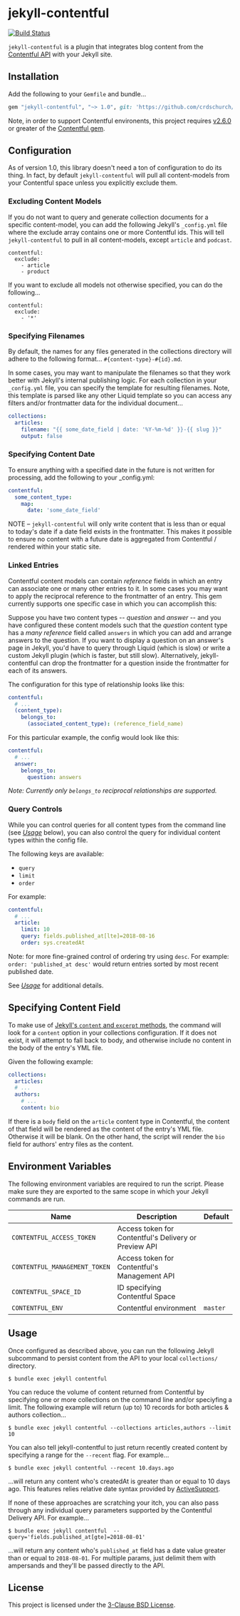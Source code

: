 # jekyll-contentful

[![Build Status](https://travis-ci.org/crdschurch/jekyll-contentful.svg?branch=master)](https://travis-ci.org/crdschurch/jekyll-contentful)

`jekyll-contentful` is a plugin that integrates blog content from the [Contentful API](https://www.contentful.com/developers/docs/references/content-delivery-api/) with your Jekyll site.

## Installation

Add the following to your `Gemfile` and bundle...

```ruby
gem "jekyll-contentful", "~> 1.0", git: 'https://github.com/crdschurch/jekyll-contentful.git'
```

Note, in order to support Contentful environents, this project requires [v2.6.0](https://github.com/contentful/contentful.rb/releases/tag/v2.6.0) or greater of the [Contentful gem](http://rubygems.org/gems/contentful).

## Configuration

As of version 1.0, this library doesn't need a ton of configuration to do its thing. In fact, by default `jekyll-contentful` will pull all content-models from your Contentful space unless you explicitly exclude them.

### Excluding Content Models

If you do not want to query and generate collection documents for a specific content-model, you can add the following Jekyll's `_config.yml` file where the exclude array contains one or more Contentful ids. This will tell `jekyll-contentful` to pull in all content-models, except `article` and `podcast`.

```
contentful:
  exclude:
    - article
    - product
```

If you want to exclude all models not otherwise specified, you can do the following...

```
contentful:
  exclude:
    - '*'
```

### Specifying Filenames

By default, the names for any files generated in the collections directory will adhere to the following format... `#{content-type}-#{id}.md`.

In some cases, you may want to manipulate the filenames so that they work better with Jekyll's internal publishing logic. For each collection in your `_config.yml` file, you can specify the template for resulting filenames. Note, this template is parsed like any other Liquid template so you can access any filters and/or frontmatter data for the individual document...

```yaml
collections:
  articles:
    filename: "{{ some_date_field | date: '%Y-%m-%d' }}-{{ slug }}"
    output: false
```

### Specifying Content Date

To ensure anything with a specified date in the future is not written for processing, add the following to your _config.yml:

```yaml
contentful:
  some_content_type:
    map: 
      date: 'some_date_field'
```

NOTE – `jekyll-contentful` will only write content that is less than or equal to today's date if a date field exists in the frontmatter. This makes it possible to ensure no content with a future date is aggregated from Contentful / rendered within your static site.

### Linked Entries

Contentful content models can contain _reference_ fields in which an entry can associate one or many other entries to it. In some cases you may want to apply the reciprocal reference to the frontmatter of an entry. This gem currently supports one specific case in which you can accomplish this:

Suppose you have two content types -- _question_ and _answer_ -- and you have configured these content models such that the _question_ content type has a _many reference_ field called `answers` in which you can add and arrange answers to the question. If you want to display a question on an answer's page in Jekyll, you'd have to query through Liquid (which is slow) or write a custom Jekyll plugin (which is faster, but still slow). Alternatively, jekyll-contentful can drop the frontmatter for a question inside the frontmatter for each of its answers.

The configuration for this type of relationship looks like this:

```yml
contentful:
  # ...
  (content_type):
    belongs_to:
      (associated_content_type): (reference_field_name)
```

For this particular example, the config would look like this:

```yml
contentful:
  # ...
  answer:
    belongs_to:
      question: answers
```

_Note: Currently only `belongs_to` reciprocal relationships are supported._

### Query Controls

While you can control queries for all content types from the command line (see [_Usage_](#usage) below), you can also control the query for individual content types within the config file.

The following keys are available:

- `query`
- `limit`
- `order`

For example:

```yml
contentful:
  # ...
  article:
    limit: 10
    query: fields.published_at[lte]=2018-08-16
    order: sys.createdAt
```

Note: for more fine-grained control of ordering try using `desc`. For example:
`order: 'published_at desc'` would return entries sorted by most recent published
date.

See [_Usage_](#usage) for additional details.

## Specifying Content Field

To make use of [Jekyll's `content` and `excerpt` methods](https://jekyllrb.com/docs/posts/), the command will look for a `content` option in your collections configuration. If it does not exist, it will attempt to fall back to body, and otherwise include no content in the body of the entry's YML file.

Given the following example:

```yml
collections:
  articles:
  # ...
  authors:
    # ...
    content: bio
```

If there is a `body` field on the `article` content type in Contentful, the content of that field will be rendered as the content of the entry's YML file. Otherwise it will be blank. On the other hand, the script will render the `bio` field for authors' entry files as the content.

## Environment Variables

The following environment variables are required to run the script. Please make sure they are exported to the same scope in which your Jekyll commands are run.

| Name                          | Description                                           | Default  |
| ----------------------------- | ----------------------------------------------------- | -------- |
| `CONTENTFUL_ACCESS_TOKEN`     | Access token for Contentful's Delivery or Preview API |          |
| `CONTENTFUL_MANAGEMENT_TOKEN` | Access token for Contentful's Management API          |          |
| `CONTENTFUL_SPACE_ID`         | ID specifying Contentful Space                        |          |
| `CONTENTFUL_ENV`              | Contentful environment                                | `master` |

## Usage

Once configured as described above, you can run the following Jekyll subcommand to persist content from the API to your local `collections/` directory.

```text
$ bundle exec jekyll contentful
```

You can reduce the volume of content returned from Contentful by specifying one or more collections on the command line and/or speciyfing a limit. The following example will return (up to) 10 records for both articles & authors collection...

```
$ bundle exec jekyll contentful --collections articles,authors --limit 10
```

You can also tell jekyll-contentful to just return recently created content by specifying a range for the `--recent` flag. For example...

```
$ bundle exec jekyll contentful --recent 10.days.ago
```

...will return any content who's createdAt is greater than or equal to 10 days ago. This features relies relative date syntax provided by [ActiveSupport](https://github.com/rails/rails/tree/master/activesupport).

If none of these approaches are scratching your itch, you can also pass through any individual query parameters supported by the Contentful Delivery API. For example...

```
$ bundle exec jekyll contentful  --query='fields.published_at[gte]=2018-08-01'
```

...will return any content who's `published_at` field has a date value greater than or equal to `2018-08-01`. For multiple params, just delimit them with ampersands and they'll be passed directly to the API.

## License

This project is licensed under the [3-Clause BSD License](https://opensource.org/licenses/BSD-3-Clause).

